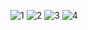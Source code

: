 ![1](https://github.com/KrzysztofBojarczuk/PCLine-computer-shops/assets/69596796/f100d77c-7e34-493b-9bcf-5607cebc3f16)
![2](https://github.com/KrzysztofBojarczuk/PCLine-computer-shops/assets/69596796/d3111feb-4d3e-400a-9d72-9193eb7dfd56)
![3](https://github.com/KrzysztofBojarczuk/PCLine-computer-shops/assets/69596796/86e1dd47-a118-436b-9916-4ebef485e2ad)
![4](https://github.com/KrzysztofBojarczuk/PCLine-computer-shops/assets/69596796/05cae00d-484e-49ed-b86e-a92a1b329999)
